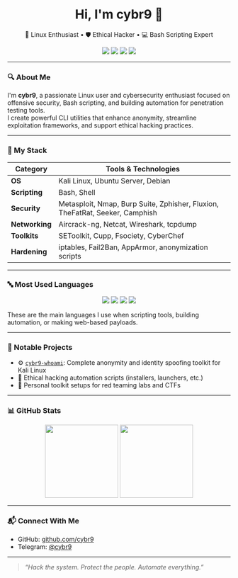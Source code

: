 <h1 align="center">Hi, I'm <strong>cybr9</strong> 👋</h1>
<p align="center">
  🐧 Linux Enthusiast • 🛡️ Ethical Hacker • 💻 Bash Scripting Expert
</p>

<p align="center">
  <img src="https://img.shields.io/badge/Linux-Kali-blue?logo=kali-linux&logoColor=white" />
  <img src="https://img.shields.io/badge/Shell-Bash-4EAA25?logo=gnu-bash&logoColor=white" />
  <img src="https://img.shields.io/badge/Editor-Neovim-57A143?logo=neovim&logoColor=white" />
  <img src="https://img.shields.io/badge/Focus-Ethical_Hacking-red?logo=hack-the-box&logoColor=white" />
</p>

---

### 🔍 About Me

I'm **cybr9**, a passionate Linux user and cybersecurity enthusiast focused on offensive security, Bash scripting, and building automation for penetration testing tools.  
I create powerful CLI utilities that enhance anonymity, streamline exploitation frameworks, and support ethical hacking practices.

---

### 🧰 My Stack

| Category       | Tools & Technologies |
|----------------|----------------------|
| **OS**         | Kali Linux, Ubuntu Server, Debian |
| **Scripting**  | Bash, Shell |
| **Security**   | Metasploit, Nmap, Burp Suite, Zphisher, Fluxion, TheFatRat, Seeker, Camphish |
| **Networking** | Aircrack-ng, Netcat, Wireshark, tcpdump |
| **Toolkits**   | SEToolkit, Cupp, Fsociety, CyberChef |
| **Hardening**  | iptables, Fail2Ban, AppArmor, anonymization scripts |

---

### 🔤 Most Used Languages

<p align="center">
  <img src="https://img.shields.io/badge/Bash-4EAA25?style=for-the-badge&logo=gnu-bash&logoColor=white" />
  <img src="https://img.shields.io/badge/Python-3776AB?style=for-the-badge&logo=python&logoColor=white" />
  <img src="https://img.shields.io/badge/HTML-E34F26?style=for-the-badge&logo=html5&logoColor=white" />
  <img src="https://img.shields.io/badge/JavaScript-F7DF1E?style=for-the-badge&logo=javascript&logoColor=black" />
</p>

These are the main languages I use when scripting tools, building automation, or making web-based payloads.

---

### 🔨 Notable Projects

- ⚙️ [`cybr9-whoami`](https://github.com/cybr9/cybr9-whoami): Complete anonymity and identity spoofing toolkit for Kali Linux
- 🔧 Ethical hacking automation scripts (installers, launchers, etc.)
- 🧪 Personal toolkit setups for red teaming labs and CTFs

---

### 📊 GitHub Stats

<p align="center">
  <img src="https://github-readme-stats.vercel.app/api?username=cybr9&show_icons=true&theme=radical" height="165">
  <img src="https://github-readme-stats.vercel.app/api/top-langs/?username=cybr9&layout=compact&theme=radical" height="165">
</p>

---

### 📬 Connect With Me

- GitHub: [github.com/cybr9](https://github.com/cybr9)
- Telegram: [@cybr9](https://t.me/cybr9)

---

> _“Hack the system. Protect the people. Automate everything.”_
